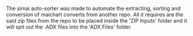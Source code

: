 The simai auto-sorter was made to automate the extracting, sorting and conversion of maichart converts from another repo. All it requires are the said zip files from the repo to be placed inside the 'ZIP Inputs' folder and it will spit out the .ADX files into the 'ADX Files' folder.
